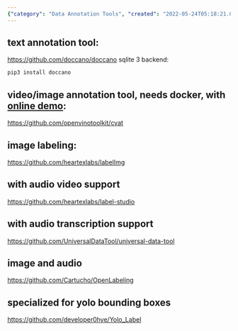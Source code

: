```yaml
---
{"category": "Data Annotation Tools", "created": "2022-05-24T05:18:21.000Z", "date": "2022-05-24 05:18:21", "description": "This article explores different data annotation tools such as Doccano, CVAT with Docker, LabelImg, and label-studio that can be used for text, video/image, images, audio, video, and transcription respectively. Installation is available through pip or GitHub.", "modified": "2022-08-08T07:01:38.167Z", "tags": ["AI", "ML", "supervised learning", "dataset creation", "model training", "pyjom"], "title": "AI训练集标注工具"}
---
```

## text annotation tool:
https://github.com/doccano/doccano
sqlite 3 backend:
```bash
pip3 install doccano
```
## video/image annotation tool, needs docker, with [online demo](https://cvat.org):
https://github.com/openvinotoolkit/cvat
## image labeling:
https://github.com/heartexlabs/labelImg
## with audio video support
https://github.com/heartexlabs/label-studio
## with audio transcription support
https://github.com/UniversalDataTool/universal-data-tool
## image and audio
https://github.com/Cartucho/OpenLabeling
## specialized for yolo bounding boxes
https://github.com/developer0hye/Yolo_Label